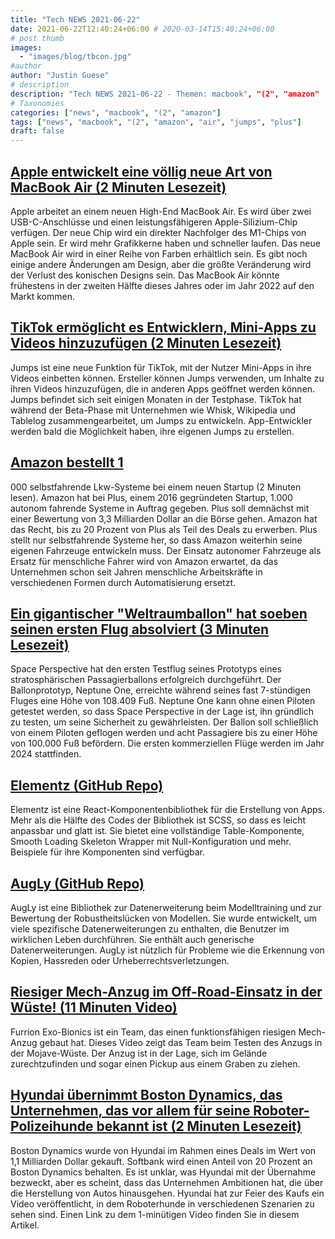 ```yaml
---
title: "Tech NEWS 2021-06-22"
date: 2021-06-22T12:40:24+06:00 # 2020-03-14T15:40:24+06:00
# post thumb
images:
  - "images/blog/tbcon.jpg"
#author
author: "Justin Guese"
# description
description: "Tech NEWS 2021-06-22 - Themen: macbook", "(2", "amazon"
# Taxonomies
categories: ["news", "macbook", "(2", "amazon"]
tags: ["news", "macbook", "(2", "amazon", "air", "jumps", "plus"]
draft: false
---
```


## [Apple entwickelt eine völlig neue Art von MacBook Air (2 Minuten Lesezeit)](https://www.macrumors.com/2021/06/21/apple-developing-a-whole-new-kind-of-macbook-air/)

 Apple arbeitet an einem neuen High-End MacBook Air. Es wird über zwei USB-C-Anschlüsse und einen leistungsfähigeren Apple-Silizium-Chip verfügen. Der neue Chip wird ein direkter Nachfolger des M1-Chips von Apple sein. Er wird mehr Grafikkerne haben und schneller laufen. Das neue MacBook Air wird in einer Reihe von Farben erhältlich sein. Es gibt noch einige andere Änderungen am Design, aber die größte Veränderung wird der Verlust des konischen Designs sein. Das MacBook Air könnte frühestens in der zweiten Hälfte dieses Jahres oder im Jahr 2022 auf den Markt kommen.

## [TikTok ermöglicht es Entwicklern, Mini-Apps zu Videos hinzuzufügen (2 Minuten Lesezeit)](https://www.theverge.com/2021/6/21/22543935/tiktok-jumps-video-apps-recipes-expanded-functionality-rollout)

 Jumps ist eine neue Funktion für TikTok, mit der Nutzer Mini-Apps in ihre Videos einbetten können. Ersteller können Jumps verwenden, um Inhalte zu ihren Videos hinzuzufügen, die in anderen Apps geöffnet werden können. Jumps befindet sich seit einigen Monaten in der Testphase. TikTok hat während der Beta-Phase mit Unternehmen wie Whisk, Wikipedia und Tablelog zusammengearbeitet, um Jumps zu entwickeln. App-Entwickler werden bald die Möglichkeit haben, ihre eigenen Jumps zu erstellen.

## [Amazon bestellt 1](https://www.inputmag.com/tech/amazon-ordered-1000-self-driving-trucks-from-new-startup)

000 selbstfahrende Lkw-Systeme bei einem neuen Startup (2 Minuten lesen). Amazon hat bei Plus, einem 2016 gegründeten Startup, 1.000 autonom fahrende Systeme in Auftrag gegeben. Plus soll demnächst mit einer Bewertung von 3,3 Milliarden Dollar an die Börse gehen. Amazon hat das Recht, bis zu 20 Prozent von Plus als Teil des Deals zu erwerben. Plus stellt nur selbstfahrende Systeme her, so dass Amazon weiterhin seine eigenen Fahrzeuge entwickeln muss. Der Einsatz autonomer Fahrzeuge als Ersatz für menschliche Fahrer wird von Amazon erwartet, da das Unternehmen schon seit Jahren menschliche Arbeitskräfte in verschiedenen Formen durch Automatisierung ersetzt.

## [Ein gigantischer "Weltraumballon" hat soeben seinen ersten Flug absolviert (3 Minuten Lesezeit)](https://interestingengineering.com/a-gigantic-space-balloon-just-completed-its-first-flight)

 Space Perspective hat den ersten Testflug seines Prototyps eines stratosphärischen Passagierballons erfolgreich durchgeführt. Der Ballonprototyp, Neptune One, erreichte während seines fast 7-stündigen Fluges eine Höhe von 108.409 Fuß. Neptune One kann ohne einen Piloten getestet werden, so dass Space Perspective in der Lage ist, ihn gründlich zu testen, um seine Sicherheit zu gewährleisten. Der Ballon soll schließlich von einem Piloten geflogen werden und acht Passagiere bis zu einer Höhe von 100.000 Fuß befördern. Die ersten kommerziellen Flüge werden im Jahr 2024 stattfinden.

## [Elementz (GitHub Repo)](https://github.com/elementz-ui/elementz)

 Elementz ist eine React-Komponentenbibliothek für die Erstellung von Apps. Mehr als die Hälfte des Codes der Bibliothek ist SCSS, so dass es leicht anpassbar und glatt ist. Sie bietet eine vollständige Table-Komponente, Smooth Loading Skeleton Wrapper mit Null-Konfiguration und mehr. Beispiele für ihre Komponenten sind verfügbar.

## [AugLy (GitHub Repo)](https://github.com/facebookresearch/AugLy)

 AugLy ist eine Bibliothek zur Datenerweiterung beim Modelltraining und zur Bewertung der Robustheitslücken von Modellen. Sie wurde entwickelt, um viele spezifische Datenerweiterungen zu enthalten, die Benutzer im wirklichen Leben durchführen. Sie enthält auch generische Datenerweiterungen. AugLy ist nützlich für Probleme wie die Erkennung von Kopien, Hassreden oder Urheberrechtsverletzungen.

## [Riesiger Mech-Anzug im Off-Road-Einsatz in der Wüste! (11 Minuten Video)](https://www.youtube.com/watch?v=iKfnct-j_-c/1/0100017a3330cae7-a9eaf627-3cf7-4e04-805c-5b6d71631084-000000/bRO1fjvEAeCq-qBHaFRD7UXfjTg__tDwS_8K_1SrXHI=198)

 Furrion Exo-Bionics ist ein Team, das einen funktionsfähigen riesigen Mech-Anzug gebaut hat. Dieses Video zeigt das Team beim Testen des Anzugs in der Mojave-Wüste. Der Anzug ist in der Lage, sich im Gelände zurechtzufinden und sogar einen Pickup aus einem Graben zu ziehen.

## [Hyundai übernimmt Boston Dynamics, das Unternehmen, das vor allem für seine Roboter-Polizeihunde bekannt ist (2 Minuten Lesezeit)](https://www.vice.com/en/article/bvz7bm/hyundai-acquires-boston-dynamics-company-most-famous-for-robot-police-dogs)

 Boston Dynamics wurde von Hyundai im Rahmen eines Deals im Wert von 1,1 Milliarden Dollar gekauft. Softbank wird einen Anteil von 20 Prozent an Boston Dynamics behalten. Es ist unklar, was Hyundai mit der Übernahme bezweckt, aber es scheint, dass das Unternehmen Ambitionen hat, die über die Herstellung von Autos hinausgehen. Hyundai hat zur Feier des Kaufs ein Video veröffentlicht, in dem Roboterhunde in verschiedenen Szenarien zu sehen sind. Einen Link zu dem 1-minütigen Video finden Sie in diesem Artikel.

